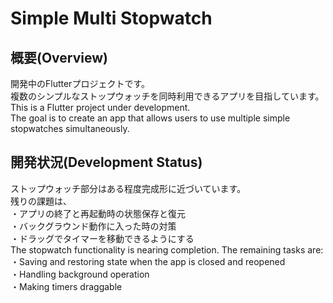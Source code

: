 # Simple Multi Stopwatch

## 概要(Overview)
開発中のFlutterプロジェクトです。<br>
複数のシンプルなストップウォッチを同時利用できるアプリを目指しています。<br>
This is a Flutter project under development. <br>
The goal is to create an app that allows users to use multiple simple stopwatches simultaneously.<br>

## 開発状況(Development Status)
ストップウォッチ部分はある程度完成形に近づいています。<br>
残りの課題は、<br>
・アプリの終了と再起動時の状態保存と復元<br>
・バックグラウンド動作に入った時の対策<br>
・ドラッグでタイマーを移動できるようにする<br>
The stopwatch functionality is nearing completion. The remaining tasks are:<br>
・Saving and restoring state when the app is closed and reopened<br>
・Handling background operation<br>
・Making timers draggable<br>